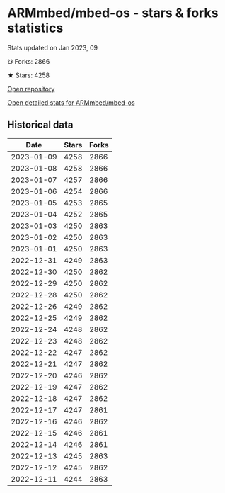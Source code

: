 # ARMmbed/mbed-os - stars & forks statistics

Stats updated on Jan 2023, 09

☋ Forks: 2866

★ Stars: 4258

[Open repository](https://github.com/ARMmbed/mbed-os)

[Open detailed stats for ARMmbed/mbed-os](https://reviewgithub.com/rep/ARMmbed/mbed-os)

## Historical data
| Date | Stars | Forks |
|------|-------|-------|
| 2023-01-09 | 4258 | 2866 | 
| 2023-01-08 | 4258 | 2866 | 
| 2023-01-07 | 4257 | 2866 | 
| 2023-01-06 | 4254 | 2866 | 
| 2023-01-05 | 4253 | 2865 | 
| 2023-01-04 | 4252 | 2865 | 
| 2023-01-03 | 4250 | 2863 | 
| 2023-01-02 | 4250 | 2863 | 
| 2023-01-01 | 4250 | 2863 | 
| 2022-12-31 | 4249 | 2863 | 
| 2022-12-30 | 4250 | 2862 | 
| 2022-12-29 | 4250 | 2862 | 
| 2022-12-28 | 4250 | 2862 | 
| 2022-12-26 | 4249 | 2862 | 
| 2022-12-25 | 4249 | 2862 | 
| 2022-12-24 | 4248 | 2862 | 
| 2022-12-23 | 4248 | 2862 | 
| 2022-12-22 | 4247 | 2862 | 
| 2022-12-21 | 4247 | 2862 | 
| 2022-12-20 | 4246 | 2862 | 
| 2022-12-19 | 4247 | 2862 | 
| 2022-12-18 | 4247 | 2862 | 
| 2022-12-17 | 4247 | 2861 | 
| 2022-12-16 | 4246 | 2862 | 
| 2022-12-15 | 4246 | 2861 | 
| 2022-12-14 | 4246 | 2861 | 
| 2022-12-13 | 4245 | 2863 | 
| 2022-12-12 | 4245 | 2862 | 
| 2022-12-11 | 4244 | 2863 | 

